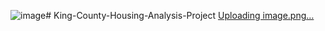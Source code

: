![image](https://github.com/Nelsonkim44/King-County-Housing-Analysis-Project/assets/133017240/69cfac5b-7d97-4324-b34a-248fc935d02b)# King-County-Housing-Analysis-Project
[Uploading image.png…]()
